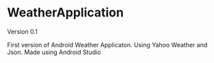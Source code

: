 # WeatherApplication
Version 0.1

First version of Android Weather Applicaton. Using Yahoo Weather and Json. Made using Android Studio
